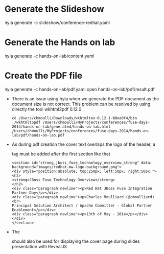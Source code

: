 # Generate the Slideshow

hyla generate -c slideshow/conference-redhat.yaml


# Generate the Hands on lab

hyla generate -c hands-on-lab/content.yaml

# Create the PDF file

hyla generate -c hands-on-lab/pdf.yaml
open hands-on-lab/pdf/result.pdf

* There is an issue using hyla when we generate the PDF document as the document size is not correct. This problem can be resolved by using directly the tool wkhtml2pdf 0.12.0

    ````
    cd /Users/chmoulli/Downloads/wkhtmltox-0.12.1-b8ea0f4/bin
    ./wkhtmltopdf /Users/chmoulli/MyProjects/conferences/fuse-days-2014/hands-on-lab/generated/hands-on-lab.html   /Users/chmoulli/MyProjects/conferences/fuse-days-2014/hands-on-lab/pdf/hands-on-lab.pdf
    ````    

* As during pdf creation the cover text overlaps the logo of the header, a <div> tag must be added after the first section like that
    
    ````
    <section id="strong_jboss_fuse_technology_overview_strong" data-background="images/redhat-mw-logo-background.png">
    <div style="position:absolute; top:250px; left:50px; right:50px;">
    <h2>
    <strong>JBoss Fuse Technology Overview</strong>
    </h2>
    <div class="paragraph newline"><p>Red Hat JBoss Fuse Integration Partner Day</p></div>
    <div class="paragraph newline"><p>Charles Moulliard (@cmoulliard)<br>
    Principal Solution Architect / Apache Committer - Global Partner Enablement</p></div>
    <div class="paragraph newline"><p>13th of May - 2014</p></div>
    </div>
    </section>
    ````  

* The <div> should also be used for displaying the cover page during slides presentation with RevealJS
